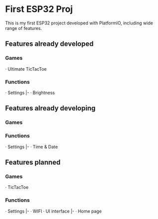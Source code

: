 # First ESP32 Proj
This is my first ESP32 project developed with PlatformIO, including wide range of features.

## Features already developed
### Games
· Ultimate TicTacToe

### Functions
· Settings
|- · Brightness

## Features already developing
### Games

### Functions
· Settings
|- · Time & Date

## Features planned
### Games
· TicTacToe

### Functions
· Settings
|- · WIFI
· UI interface
|- · Home page
